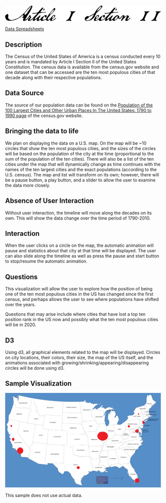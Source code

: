 ![Article I Section II](https://raw.githubusercontent.com/MashaZorin/article_I_section_II/master/articleisectionii.png "Article I Section II")

[Data Spreadsheets](https://docs.google.com/spreadsheets/d/1tKO0HOPJrB6eMvYdAlO1eQQ_SbgyDibK6cmYjUAJ5n4/edit?usp=sharing)

## Description

The Census of the United States of America is a census conducted every 10 years and is mandated by Article I Section II of the United States Constitution. The census data is available from the census.gov website and one dataset that can be accessed are the ten most populous cities of that decade along with their respective populations.

## Data Source

The source of our population data can be found on the [Population of the 100 Largest Cities and Other Urban Places In The United States: 1790 to 1990 page](https://www.census.gov/library/working-papers/1998/demo/POP-twps0027.html) of the census.gov website.

## Bringing the data to life

We plan on displaying the data on a U.S. map. On the map will be ~10 circles that show the ten most populous cities, and the sizes of the circles will be based on the population of the city at the time (proportional to the sum of the population of the ten cities). There will also be a list of the ten cities under the map that will dynamically change as time continues with the names of the ten largest cities and the exact populations (according to the U.S. census). The map and list will transform on its own; however, there will be a pause button, a play button, and a slider to allow the user to examine the data more closely.

## Absence of User Interaction

Without user interaction, the timeline will move along the decades on its own. This will show the data change over the time period of 1790-2010.

## Interaction

When the user clicks on a circle on the map, the automatic animation will pause and statistics about that city at that time will be displayed. The user can also slide along the timeline as well as press the pause and start button to stop/resume the automatic animation.

## Questions

This visualization will allow the user to explore how the position of being one of the ten most populous cities in the US has changed since the first census, and perhaps allows the user to see where populations have shifted over the years.

Questions that may arise include where cities that have lost a top ten position rank in the US now and possibly what the ten most populous cities will be in 2020.

## D3

Using d3, all graphical elements related to the map will be displayed. Circles on city locations, their colors, their size, the map of the US itself, and the animations associated with growing/shrinking/appearing/disappearing circles will be done using d3.

## Sample Visualization

![USA Map](https://raw.githubusercontent.com/MashaZorin/article_I_section_II/master/usa_map.png "USA Map")

This sample does not use actual data.